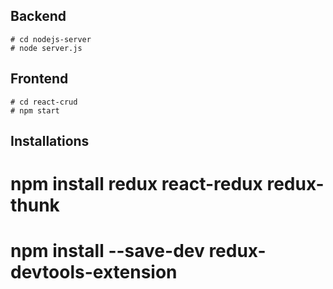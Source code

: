 ## Backend

```
# cd nodejs-server
# node server.js
```

## Frontend

```
# cd react-crud
# npm start
```

## Installations

# npm install redux react-redux redux-thunk

# npm install --save-dev redux-devtools-extension
